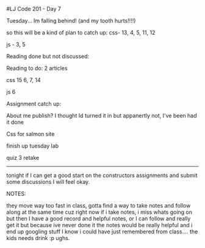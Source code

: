 #LJ Code 201 - Day 7

Tuesday...
Im falling behind! (and my tooth hurts!!!!)

so this will be a kind of plan to catch up:
css- 13, 4, 5, 11, 12

js - 3, 5

Reading done but not discussed:

Reading to do:
2 articles

css 15 6, 7, 14

js 6

Assignment catch up:

About me publish? I thought Id turned it in but appanertly not, I've been had it done

Css for salmon site

finish up tuesday lab

quiz 3 retake
____________________________
tonight if I can get a good start on the constructors assignments and submit some discussions I will feel okay.


NOTES:

they move way too fast in class, gotta find a way to take notes and follow along at the same time cuz right now if i take notes, i miss whats going on but then I have a good record and helpful notes, or I can follow and really get it but because ive never done it the notes would be really helpful and i end up googling stuff I know i could have just remembered from class....
the kids needs drink :p ughs.
